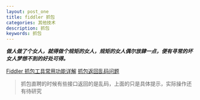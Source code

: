 ```yaml
---
layout: post_one
title: fiddler 抓包
categories: 其他技术
description: 抓包
keywords: 抓包
---
```


***做人做了个女人，就得做个规矩的女人，规矩的女人偶尔放肆一点，便有寻常的坏女人梦想不到的好处可得。***

[Fiddler 抓包工具常用功能详解](https://www.cnblogs.com/ceshijiagoushi/p/9418459.html)
[抓包返回乱码问题](https://blog.csdn.net/weixin_40414337/article/details/88561066)
>抓包直聘的时候有些接口返回的是乱码，上面的只是具体提示，实际操作还有待研究

